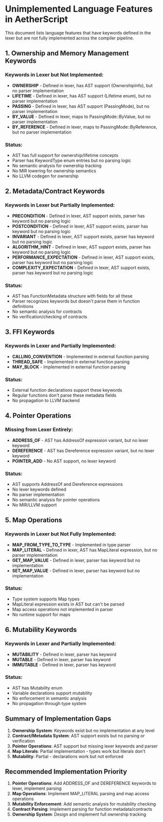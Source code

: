 # Unimplemented Language Features in AetherScript

This document lists language features that have keywords defined in the lexer but are not fully implemented across the compiler pipeline.

## 1. Ownership and Memory Management Keywords

### Keywords in Lexer but Not Implemented:
- **OWNERSHIP** - Defined in lexer, has AST support (OwnershipInfo), but no parser implementation
- **LIFETIME** - Defined in lexer, has AST support (Lifetime enum), but no parser implementation  
- **PASSING** - Defined in lexer, has AST support (PassingMode), but no parser implementation
- **BY_VALUE** - Defined in lexer, maps to PassingMode::ByValue, but no parser implementation
- **BY_REFERENCE** - Defined in lexer, maps to PassingMode::ByReference, but no parser implementation

### Status:
- AST has full support for ownership/lifetime concepts
- Parser has KeywordType enum entries but no parsing logic
- No semantic analysis for ownership tracking
- No MIR lowering for ownership semantics
- No LLVM codegen for ownership

## 2. Metadata/Contract Keywords  

### Keywords in Lexer but Partially Implemented:
- **PRECONDITION** - Defined in lexer, AST support exists, parser has keyword but no parsing logic
- **POSTCONDITION** - Defined in lexer, AST support exists, parser has keyword but no parsing logic
- **INVARIANT** - Defined in lexer, AST support exists, parser has keyword but no parsing logic
- **ALGORITHM_HINT** - Defined in lexer, AST support exists, parser has keyword but no parsing logic
- **PERFORMANCE_EXPECTATION** - Defined in lexer, AST support exists, parser has keyword but no parsing logic
- **COMPLEXITY_EXPECTATION** - Defined in lexer, AST support exists, parser has keyword but no parsing logic

### Status:
- AST has FunctionMetadata structure with fields for all these
- Parser recognizes keywords but doesn't parse them in function definitions
- No semantic analysis for contracts
- No verification/checking of contracts

## 3. FFI Keywords

### Keywords in Lexer and Partially Implemented:
- **CALLING_CONVENTION** - Implemented in external function parsing
- **THREAD_SAFE** - Implemented in external function parsing  
- **MAY_BLOCK** - Implemented in external function parsing

### Status:
- External function declarations support these keywords
- Regular functions don't parse these metadata fields
- No propagation to LLVM backend

## 4. Pointer Operations

### Missing from Lexer Entirely:
- **ADDRESS_OF** - AST has AddressOf expression variant, but no lexer keyword
- **DEREFERENCE** - AST has Dereference expression variant, but no lexer keyword  
- **POINTER_ADD** - No AST support, no lexer keyword

### Status:
- AST supports AddressOf and Dereference expressions
- No lexer keywords defined
- No parser implementation
- No semantic analysis for pointer operations
- No MIR/LLVM support

## 5. Map Operations

### Keywords in Lexer but Not Fully Implemented:
- **MAP_FROM_TYPE_TO_TYPE** - Implemented in type parser
- **MAP_LITERAL** - Defined in lexer, AST has MapLiteral expression, but no parser implementation
- **GET_MAP_VALUE** - Defined in lexer, parser has keyword but no implementation
- **SET_MAP_VALUE** - Defined in lexer, parser has keyword but no implementation

### Status:
- Type system supports Map types
- MapLiteral expression exists in AST but can't be parsed
- Map access operations not implemented in parser
- No runtime support for maps

## 6. Mutability Keywords

### Keywords in Lexer and Partially Implemented:
- **MUTABILITY** - Defined in lexer, parser has keyword
- **MUTABLE** - Defined in lexer, parser has keyword  
- **IMMUTABLE** - Defined in lexer, parser has keyword

### Status:
- AST has Mutability enum
- Variable declarations support mutability
- No enforcement in semantic analysis
- No propagation through type system

## Summary of Implementation Gaps

1. **Ownership System**: Keywords exist but no implementation at any level
2. **Contract/Metadata System**: AST support exists but no parsing or verification
3. **Pointer Operations**: AST support but missing lexer keywords and parser
4. **Map Literals**: Partial implementation - types work but literals don't
5. **Mutability**: Partial - declarations work but not enforced

## Recommended Implementation Priority

1. **Pointer Operations**: Add ADDRESS_OF and DEREFERENCE keywords to lexer, implement parsing
2. **Map Operations**: Implement MAP_LITERAL parsing and map access operations
3. **Mutability Enforcement**: Add semantic analysis for mutability checking
4. **Contract Parsing**: Implement parsing for function metadata/contracts
5. **Ownership System**: Design and implement full ownership tracking